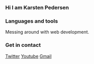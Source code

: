 ### Hi I am Karsten Pedersen

### Languages and tools
Messing around with web development.

### Get in contact
[Twitter][twitter]
[Youtube][youtube]
[Gmail][gmail]


[twitter]: https://twitter.com/KarstenFinderup
[youtube]: https://www.youtube.com/channel/UCPUSU_U5RsqrcPoNHDKsWEg
[gmail]: https://mail.google.com/mail/?view=cm&fs=1&to=karstenfp.all@gmail.com
